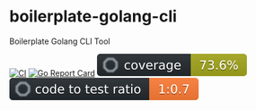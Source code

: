 # boilerplate-golang-cli
Boilerplate Golang CLI Tool

[![CI](https://github.com/takumin/boilerplate-golang-cli/actions/workflows/integration.yml/badge.svg)](https://github.com/takumin/boilerplate-golang-cli/actions/workflows/integration.yml)
[![Go Report Card](https://goreportcard.com/badge/github.com/takumin/boilerplate-golang-cli)](https://goreportcard.com/report/github.com/takumin/boilerplate-golang-cli)
![coverage](docs/coverage.svg)
![coverage](docs/ratio.svg)
